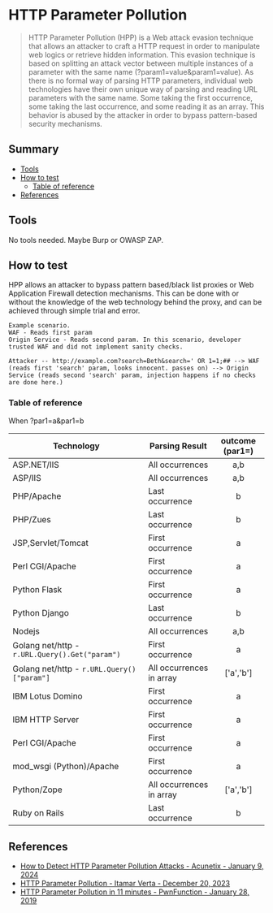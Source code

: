 # HTTP Parameter Pollution

> HTTP Parameter Pollution (HPP) is a Web attack evasion technique that allows an attacker to craft a HTTP request in order to manipulate web logics or retrieve hidden information. This evasion technique is based on splitting an attack vector between multiple instances of a parameter with the same name (?param1=value&param1=value). As there is no formal way of parsing HTTP parameters, individual web technologies have their own unique way of parsing and reading URL parameters with the same name. Some taking the first occurrence, some taking the last occurrence, and some reading it as an array. This behavior is abused by the attacker in order to bypass pattern-based security mechanisms. 

## Summary

* [Tools](#tools)
* [How to test](#how-to-test)
    * [Table of reference](#table-of-reference)
* [References](#references)


## Tools

No tools needed. Maybe Burp or OWASP ZAP.

## How to test

HPP allows an attacker to bypass pattern based/black list proxies or Web Application Firewall detection mechanisms. This can be done with or without the knowledge of the web technology behind the proxy, and can be achieved through simple trial and error. 

```
Example scenario.
WAF - Reads first param
Origin Service - Reads second param. In this scenario, developer trusted WAF and did not implement sanity checks.

Attacker -- http://example.com?search=Beth&search=' OR 1=1;## --> WAF (reads first 'search' param, looks innocent. passes on) --> Origin Service (reads second 'search' param, injection happens if no checks are done here.)
```

### Table of reference

When ?par1=a&par1=b

| Technology                                      | Parsing Result          |outcome (par1=)|
| ------------------                              |---------------          |:-------------:|
| ASP.NET/IIS                                     |All occurrences          |a,b            |
| ASP/IIS                                         |All occurrences          |a,b            |
| PHP/Apache                                      |Last occurrence          |b              |
| PHP/Zues                                        |Last occurrence          |b              |
| JSP,Servlet/Tomcat                              |First occurrence         |a              |
| Perl CGI/Apache                                 |First occurrence         |a              |
| Python Flask                                    |First occurrence         |a              |
| Python Django                                   |Last occurrence          |b              |
| Nodejs                                          |All occurrences          |a,b            |
| Golang net/http - `r.URL.Query().Get("param")`  |First occurrence         |a              |
| Golang net/http - `r.URL.Query()["param"]`      |All occurrences in array |['a','b']      |
| IBM Lotus Domino                                |First occurrence         |a              |
| IBM HTTP Server                                 |First occurrence         |a              |
| Perl CGI/Apache                                 |First occurrence         |a              |
| mod_wsgi (Python)/Apache                        |First occurrence         |a              |
| Python/Zope                                     |All occurrences in array |['a','b']      |
| Ruby on Rails                                   |Last occurrence          |b              |


## References

- [How to Detect HTTP Parameter Pollution Attacks - Acunetix - January 9, 2024](https://www.acunetix.com/blog/whitepaper-http-parameter-pollution/)
- [HTTP Parameter Pollution - Itamar Verta - December 20, 2023](https://www.imperva.com/learn/application-security/http-parameter-pollution/)
- [HTTP Parameter Pollution in 11 minutes - PwnFunction - January 28, 2019](https://www.youtube.com/watch?v=QVZBl8yxVX0&ab_channel=PwnFunction)
